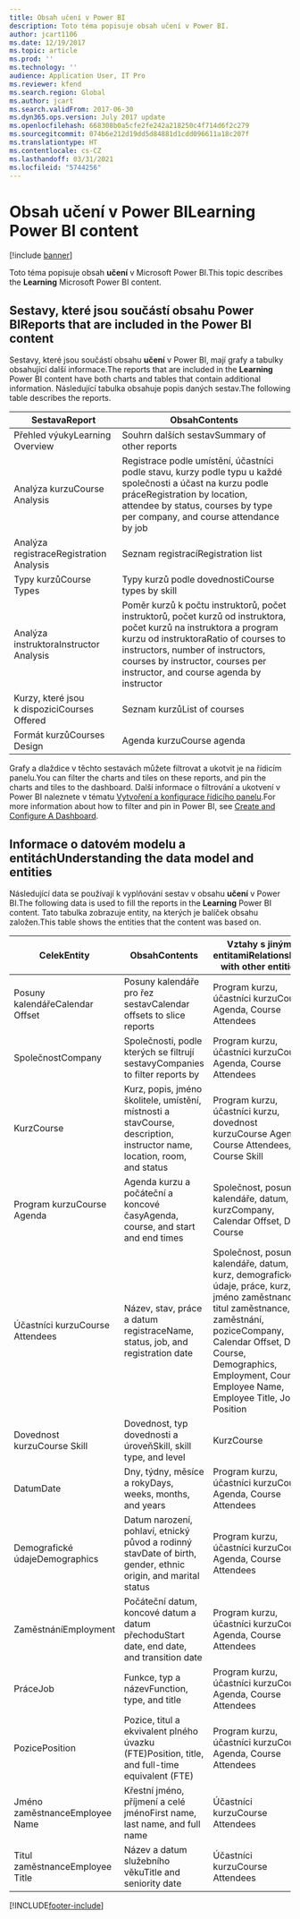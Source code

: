 ```yaml
---
title: Obsah učení v Power BI
description: Toto téma popisuje obsah učení v Power BI.
author: jcart1106
ms.date: 12/19/2017
ms.topic: article
ms.prod: ''
ms.technology: ''
audience: Application User, IT Pro
ms.reviewer: kfend
ms.search.region: Global
ms.author: jcart
ms.search.validFrom: 2017-06-30
ms.dyn365.ops.version: July 2017 update
ms.openlocfilehash: 668308b0a5cfe2fe242a218250c4f714d6f2c279
ms.sourcegitcommit: 074b6e212d19dd5d84881d1cdd096611a18c207f
ms.translationtype: HT
ms.contentlocale: cs-CZ
ms.lasthandoff: 03/31/2021
ms.locfileid: "5744256"
---
```

# <a name="learning-power-bi-content"></a><span data-ttu-id="ab4ea-103">Obsah učení v Power BI</span><span class="sxs-lookup"><span data-stu-id="ab4ea-103">Learning Power BI content</span></span>

[!include [banner](../includes/banner.md)]

<span data-ttu-id="ab4ea-104">Toto téma popisuje obsah **učení** v Microsoft Power BI.</span><span class="sxs-lookup"><span data-stu-id="ab4ea-104">This topic describes the **Learning** Microsoft Power BI content.</span></span>

## <a name="reports-that-are-included-in-the-power-bi-content"></a><span data-ttu-id="ab4ea-105">Sestavy, které jsou součástí obsahu Power BI</span><span class="sxs-lookup"><span data-stu-id="ab4ea-105">Reports that are included in the Power BI content</span></span>

<span data-ttu-id="ab4ea-106">Sestavy, které jsou součástí obsahu **učení** v Power BI, mají grafy a tabulky obsahující další informace.</span><span class="sxs-lookup"><span data-stu-id="ab4ea-106">The reports that are included in the **Learning** Power BI content have both charts and tables that contain additional information.</span></span> <span data-ttu-id="ab4ea-107">Následující tabulka obsahuje popis daných sestav.</span><span class="sxs-lookup"><span data-stu-id="ab4ea-107">The following table describes the reports.</span></span>

| <span data-ttu-id="ab4ea-108">Sestava</span><span class="sxs-lookup"><span data-stu-id="ab4ea-108">Report</span></span>                | <span data-ttu-id="ab4ea-109">Obsah</span><span class="sxs-lookup"><span data-stu-id="ab4ea-109">Contents</span></span> |
|-----------------------|----------|
| <span data-ttu-id="ab4ea-110">Přehled výuky</span><span class="sxs-lookup"><span data-stu-id="ab4ea-110">Learning Overview</span></span>     | <span data-ttu-id="ab4ea-111">Souhrn dalších sestav</span><span class="sxs-lookup"><span data-stu-id="ab4ea-111">Summary of other reports</span></span> |
| <span data-ttu-id="ab4ea-112">Analýza kurzu</span><span class="sxs-lookup"><span data-stu-id="ab4ea-112">Course Analysis</span></span>       | <span data-ttu-id="ab4ea-113">Registrace podle umístění, účastníci podle stavu, kurzy podle typu u každé společnosti a účast na kurzu podle práce</span><span class="sxs-lookup"><span data-stu-id="ab4ea-113">Registration by location, attendee by status, courses by type per company, and course attendance by job</span></span> |
| <span data-ttu-id="ab4ea-114">Analýza registrace</span><span class="sxs-lookup"><span data-stu-id="ab4ea-114">Registration Analysis</span></span> | <span data-ttu-id="ab4ea-115">Seznam registrací</span><span class="sxs-lookup"><span data-stu-id="ab4ea-115">Registration list</span></span> |
| <span data-ttu-id="ab4ea-116">Typy kurzů</span><span class="sxs-lookup"><span data-stu-id="ab4ea-116">Course Types</span></span>          | <span data-ttu-id="ab4ea-117">Typy kurzů podle dovednosti</span><span class="sxs-lookup"><span data-stu-id="ab4ea-117">Course types by skill</span></span> |
| <span data-ttu-id="ab4ea-118">Analýza instruktora</span><span class="sxs-lookup"><span data-stu-id="ab4ea-118">Instructor Analysis</span></span>   | <span data-ttu-id="ab4ea-119">Poměr kurzů k počtu instruktorů, počet instruktorů, počet kurzů od instruktora, počet kurzů na instruktora a program kurzu od instruktora</span><span class="sxs-lookup"><span data-stu-id="ab4ea-119">Ratio of courses to instructors, number of instructors, courses by instructor, courses per instructor, and course agenda by instructor</span></span> |
| <span data-ttu-id="ab4ea-120">Kurzy, které jsou k dispozici</span><span class="sxs-lookup"><span data-stu-id="ab4ea-120">Courses Offered</span></span>       | <span data-ttu-id="ab4ea-121">Seznam kurzů</span><span class="sxs-lookup"><span data-stu-id="ab4ea-121">List of courses</span></span> |
| <span data-ttu-id="ab4ea-122">Formát kurzů</span><span class="sxs-lookup"><span data-stu-id="ab4ea-122">Courses Design</span></span>        | <span data-ttu-id="ab4ea-123">Agenda kurzu</span><span class="sxs-lookup"><span data-stu-id="ab4ea-123">Course agenda</span></span> |

<span data-ttu-id="ab4ea-124">Grafy a dlaždice v těchto sestavách můžete filtrovat a ukotvit je na řídicím panelu.</span><span class="sxs-lookup"><span data-stu-id="ab4ea-124">You can filter the charts and tiles on these reports, and pin the charts and tiles to the dashboard.</span></span> <span data-ttu-id="ab4ea-125">Další informace o filtrování a ukotvení v Power BI naleznete v tématu [Vytvoření a konfigurace řídicího panelu](https://powerbi.microsoft.com/guided-learning/powerbi-learning-4-2-create-configure-dashboards).</span><span class="sxs-lookup"><span data-stu-id="ab4ea-125">For more information about how to filter and pin in Power BI, see [Create and Configure A Dashboard](https://powerbi.microsoft.com/guided-learning/powerbi-learning-4-2-create-configure-dashboards).</span></span>

## <a name="understanding-the-data-model-and-entities"></a><span data-ttu-id="ab4ea-126">Informace o datovém modelu a entitách</span><span class="sxs-lookup"><span data-stu-id="ab4ea-126">Understanding the data model and entities</span></span>

<span data-ttu-id="ab4ea-127">Následující data se používají k vyplňování sestav v obsahu **učení** v Power BI.</span><span class="sxs-lookup"><span data-stu-id="ab4ea-127">The following data is used to fill the reports in the **Learning** Power BI content.</span></span> <span data-ttu-id="ab4ea-128">Tato tabulka zobrazuje entity, na kterých je balíček obsahu založen.</span><span class="sxs-lookup"><span data-stu-id="ab4ea-128">This table shows the entities that the content was based on.</span></span>

| <span data-ttu-id="ab4ea-129">Celek</span><span class="sxs-lookup"><span data-stu-id="ab4ea-129">Entity</span></span>           | <span data-ttu-id="ab4ea-130">Obsah</span><span class="sxs-lookup"><span data-stu-id="ab4ea-130">Contents</span></span>                                                         | <span data-ttu-id="ab4ea-131">Vztahy s jinými entitami</span><span class="sxs-lookup"><span data-stu-id="ab4ea-131">Relationships with other entities</span></span> |
|------------------|------------------------------------------------------------------|-----------------------------------|
| <span data-ttu-id="ab4ea-132">Posuny kalendáře</span><span class="sxs-lookup"><span data-stu-id="ab4ea-132">Calendar Offset</span></span>  | <span data-ttu-id="ab4ea-133">Posuny kalendáře pro řez sestav</span><span class="sxs-lookup"><span data-stu-id="ab4ea-133">Calendar offsets to slice reports</span></span>                                | <span data-ttu-id="ab4ea-134">Program kurzu, účastníci kurzu</span><span class="sxs-lookup"><span data-stu-id="ab4ea-134">Course Agenda, Course Attendees</span></span> |
| <span data-ttu-id="ab4ea-135">Společnost</span><span class="sxs-lookup"><span data-stu-id="ab4ea-135">Company</span></span>          | <span data-ttu-id="ab4ea-136">Společnosti, podle kterých se filtrují sestavy</span><span class="sxs-lookup"><span data-stu-id="ab4ea-136">Companies to filter reports by</span></span>                                   | <span data-ttu-id="ab4ea-137">Program kurzu, účastníci kurzu</span><span class="sxs-lookup"><span data-stu-id="ab4ea-137">Course Agenda, Course Attendees</span></span> |
| <span data-ttu-id="ab4ea-138">Kurz</span><span class="sxs-lookup"><span data-stu-id="ab4ea-138">Course</span></span>           | <span data-ttu-id="ab4ea-139">Kurz, popis, jméno školitele, umístění, místnosti a stav</span><span class="sxs-lookup"><span data-stu-id="ab4ea-139">Course, description, instructor name, location, room, and status</span></span> | <span data-ttu-id="ab4ea-140">Program kurzu, účastníci kurzu, dovednost kurzu</span><span class="sxs-lookup"><span data-stu-id="ab4ea-140">Course Agenda, Course Attendees, Course Skill</span></span> |
| <span data-ttu-id="ab4ea-141">Program kurzu</span><span class="sxs-lookup"><span data-stu-id="ab4ea-141">Course Agenda</span></span>    | <span data-ttu-id="ab4ea-142">Agenda kurzu a počáteční a koncové časy</span><span class="sxs-lookup"><span data-stu-id="ab4ea-142">Agenda, course, and start and end times</span></span>                          | <span data-ttu-id="ab4ea-143">Společnost, posun kalendáře, datum, kurz</span><span class="sxs-lookup"><span data-stu-id="ab4ea-143">Company, Calendar Offset, Date, Course</span></span> |
| <span data-ttu-id="ab4ea-144">Účastníci kurzu</span><span class="sxs-lookup"><span data-stu-id="ab4ea-144">Course Attendees</span></span> | <span data-ttu-id="ab4ea-145">Název, stav, práce a datum registrace</span><span class="sxs-lookup"><span data-stu-id="ab4ea-145">Name, status, job, and registration date</span></span>                         | <span data-ttu-id="ab4ea-146">Společnost, posun kalendáře, datum, kurz, demografické údaje, práce, kurz, jméno zaměstnance, titul zaměstnance, zaměstnání, pozice</span><span class="sxs-lookup"><span data-stu-id="ab4ea-146">Company, Calendar Offset, Date, Course, Demographics, Employment, Course, Employee Name, Employee Title, Job, Position</span></span> |
| <span data-ttu-id="ab4ea-147">Dovednost kurzu</span><span class="sxs-lookup"><span data-stu-id="ab4ea-147">Course Skill</span></span>     | <span data-ttu-id="ab4ea-148">Dovednost, typ dovednosti a úroveň</span><span class="sxs-lookup"><span data-stu-id="ab4ea-148">Skill, skill type, and level</span></span>                                     | <span data-ttu-id="ab4ea-149">Kurz</span><span class="sxs-lookup"><span data-stu-id="ab4ea-149">Course</span></span> |
| <span data-ttu-id="ab4ea-150">Datum</span><span class="sxs-lookup"><span data-stu-id="ab4ea-150">Date</span></span>             | <span data-ttu-id="ab4ea-151">Dny, týdny, měsíce a roky</span><span class="sxs-lookup"><span data-stu-id="ab4ea-151">Days, weeks, months, and years</span></span>                                   | <span data-ttu-id="ab4ea-152">Program kurzu, účastníci kurzu</span><span class="sxs-lookup"><span data-stu-id="ab4ea-152">Course Agenda, Course Attendees</span></span> |
| <span data-ttu-id="ab4ea-153">Demografické údaje</span><span class="sxs-lookup"><span data-stu-id="ab4ea-153">Demographics</span></span>     | <span data-ttu-id="ab4ea-154">Datum narození, pohlaví, etnický původ a rodinný stav</span><span class="sxs-lookup"><span data-stu-id="ab4ea-154">Date of birth, gender, ethnic origin, and marital status</span></span>         | <span data-ttu-id="ab4ea-155">Program kurzu, účastníci kurzu</span><span class="sxs-lookup"><span data-stu-id="ab4ea-155">Course Agenda, Course Attendees</span></span> |
| <span data-ttu-id="ab4ea-156">Zaměstnání</span><span class="sxs-lookup"><span data-stu-id="ab4ea-156">Employment</span></span>       | <span data-ttu-id="ab4ea-157">Počáteční datum, koncové datum a datum přechodu</span><span class="sxs-lookup"><span data-stu-id="ab4ea-157">Start date, end date, and transition date</span></span>                        | <span data-ttu-id="ab4ea-158">Program kurzu, účastníci kurzu</span><span class="sxs-lookup"><span data-stu-id="ab4ea-158">Course Agenda, Course Attendees</span></span> |
| <span data-ttu-id="ab4ea-159">Práce</span><span class="sxs-lookup"><span data-stu-id="ab4ea-159">Job</span></span>              | <span data-ttu-id="ab4ea-160">Funkce, typ a název</span><span class="sxs-lookup"><span data-stu-id="ab4ea-160">Function, type, and title</span></span>                                        | <span data-ttu-id="ab4ea-161">Program kurzu, účastníci kurzu</span><span class="sxs-lookup"><span data-stu-id="ab4ea-161">Course Agenda, Course Attendees</span></span> |
| <span data-ttu-id="ab4ea-162">Pozice</span><span class="sxs-lookup"><span data-stu-id="ab4ea-162">Position</span></span>         | <span data-ttu-id="ab4ea-163">Pozice, titul a ekvivalent plného úvazku (FTE)</span><span class="sxs-lookup"><span data-stu-id="ab4ea-163">Position, title, and full-time equivalent (FTE)</span></span>                  | <span data-ttu-id="ab4ea-164">Program kurzu, účastníci kurzu</span><span class="sxs-lookup"><span data-stu-id="ab4ea-164">Course Agenda, Course Attendees</span></span> |
| <span data-ttu-id="ab4ea-165">Jméno zaměstnance</span><span class="sxs-lookup"><span data-stu-id="ab4ea-165">Employee Name</span></span>    | <span data-ttu-id="ab4ea-166">Křestní jméno, příjmení a celé jméno</span><span class="sxs-lookup"><span data-stu-id="ab4ea-166">First name, last name, and full name</span></span>                             | <span data-ttu-id="ab4ea-167">Účastníci kurzu</span><span class="sxs-lookup"><span data-stu-id="ab4ea-167">Course Attendees</span></span> |
| <span data-ttu-id="ab4ea-168">Titul zaměstnance</span><span class="sxs-lookup"><span data-stu-id="ab4ea-168">Employee Title</span></span>   | <span data-ttu-id="ab4ea-169">Název a datum služebního věku</span><span class="sxs-lookup"><span data-stu-id="ab4ea-169">Title and seniority date</span></span>                                         | <span data-ttu-id="ab4ea-170">Účastníci kurzu</span><span class="sxs-lookup"><span data-stu-id="ab4ea-170">Course Attendees</span></span> |


[!INCLUDE[footer-include](../../../includes/footer-banner.md)]